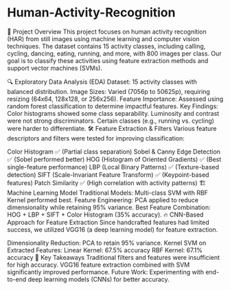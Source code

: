 # Human-Activity-Recognition
📌 Project Overview
This project focuses on human activity recognition (HAR) from still images using machine learning and computer vision techniques. The dataset contains 15 activity classes, including calling, cycling, dancing, eating, running, and more, with 800 images per class. Our goal is to classify these activities using feature extraction methods and support vector machines (SVMs).

🔍 Exploratory Data Analysis (EDA)
Dataset: 15 activity classes with balanced distribution.
Image Sizes: Varied (7056p to 50625p), requiring resizing (64x64, 128x128, or 256x256).
Feature Importance: Assessed using random forest classification to determine impactful features.
Key Findings:
Color histograms showed some class separability.
Luminosity and contrast were not strong discriminators.
Certain classes (e.g., running vs. cycling) were harder to differentiate.
🛠 Feature Extraction & Filters
Various feature descriptors and filters were tested for improving classification:

Color Histogram ✅ (Partial class separation)
Sobel & Canny Edge Detection ✅ (Sobel performed better)
HOG (Histogram of Oriented Gradients) ✅ (Best single-feature performance)
LBP (Local Binary Patterns) ✅ (Texture-based detection)
SIFT (Scale-Invariant Feature Transform) ✅ (Keypoint-based features)
Patch Similarity ✅ (High correlation with activity patterns)
🏗 Machine Learning Model
Traditional Models: Multi-class SVM with RBF Kernel performed best.
Feature Engineering: PCA applied to reduce dimensionality while retaining 95% variance.
Best Feature Combination: HOG + LBP + SIFT + Color Histogram (35% accuracy).
🔥 CNN-Based Approach for Feature Extraction
Since handcrafted features had limited success, we utilized VGG16 (a deep learning model) for feature extraction.

Dimensionality Reduction: PCA to retain 95% variance.
Kernel SVM on Extracted Features:
Linear Kernel: 67.5% accuracy
RBF Kernel: 67.1% accuracy
🚀 Key Takeaways
Traditional filters and features were insufficient for high accuracy.
VGG16 feature extraction combined with SVM significantly improved performance.
Future Work: Experimenting with end-to-end deep learning models (CNNs) for better accuracy.
